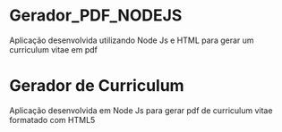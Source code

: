 # Gerador_PDF_NODEJS
Aplicação desenvolvida utilizando Node Js e HTML para gerar um curriculum vitae em pdf

<h1>Gerador de Curriculum  </h1>
<p>Aplicação desenvolvida em Node Js para gerar pdf de curriculum vitae formatado com HTML5</p>
